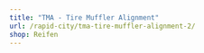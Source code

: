 ```yaml
---
title: "TMA - Tire Muffler Alignment"
url: /rapid-city/tma-tire-muffler-alignment-2/
shop: Reifen
---
```

